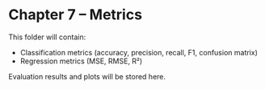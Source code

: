 # Chapter 7 – Metrics

This folder will contain:
- Classification metrics (accuracy, precision, recall, F1, confusion matrix)
- Regression metrics (MSE, RMSE, R²)

Evaluation results and plots will be stored here.
